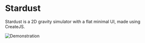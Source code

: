 # Stardust #

Stardust is a 2D gravity simulator with a flat minimal UI, made using CreateJS.

![Demonstration](http://i.imgur.com/WbViXSE.gif)
